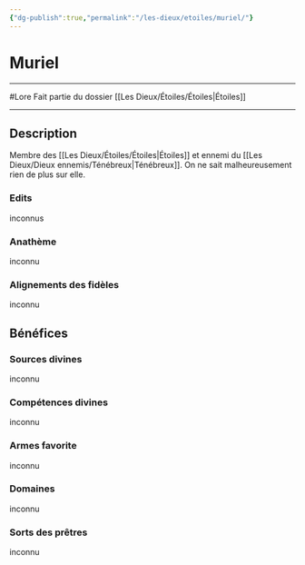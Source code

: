 ```yaml
---
{"dg-publish":true,"permalink":"/les-dieux/etoiles/muriel/"}
---
```


# Muriel
---
#Lore
Fait partie du dossier [[Les Dieux/Étoiles/Étoiles\|Étoiles]]

-------
## Description
Membre des [[Les Dieux/Étoiles/Étoiles\|Étoiles]] et ennemi du [[Les Dieux/Dieux ennemis/Ténébreux\|Ténébreux]]. On ne sait malheureusement rien de plus sur elle.
### Edits
inconnus
### Anathème
inconnu
### Alignements des fidèles
inconnu
## Bénéfices
### Sources divines
inconnu
### Compétences divines
inconnu
### Armes favorite
inconnu
### Domaines
inconnu
### Sorts des prêtres
inconnu
